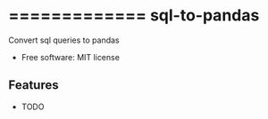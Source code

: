 =============
sql-to-pandas
=============

Convert sql queries to pandas


* Free software: MIT license


Features
--------

* TODO

